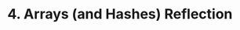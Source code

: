 # 4. Arrays (and Hashes) Reflection

<!-- Write your reflection here. Use the Reflection Guidelines for help framing your reflection.

https://github.com/pukeko-2015/phase-0-handbook/blob/master/coding-references/reflection-guidelines.md
 -->